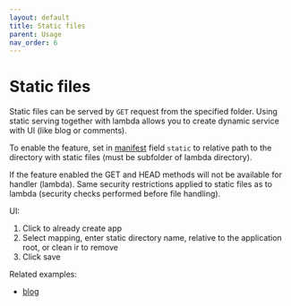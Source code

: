 ```yaml
---
layout: default
title: Static files
parent: Usage
nav_order: 6
---
```

# Static files

Static files can be served by `GET` request from the specified folder.
Using static serving together with lambda allows you to create dynamic service with UI (like blog or comments).

To enable the feature, set in [manifest](../../usage/manifest) field `static` to relative path to the directory with static files
 (must be subfolder of lambda directory). 

If the feature enabled the GET and HEAD methods will not be available for handler (lambda).
Same security restrictions applied to static files as to lambda (security checks performed before file handling).

UI:

1. Click to already create app
2. Select mapping, enter static directory name, relative to the application root, or clean ir to remove
3. Click save

Related examples:

* [blog](../../examples/blog)